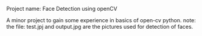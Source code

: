 Project name: Face Detection using openCV

A minor project to gain some experience in basics of open-cv python.
note: the file: test.jpj and output.jpg are the pictures used for detection of faces.
